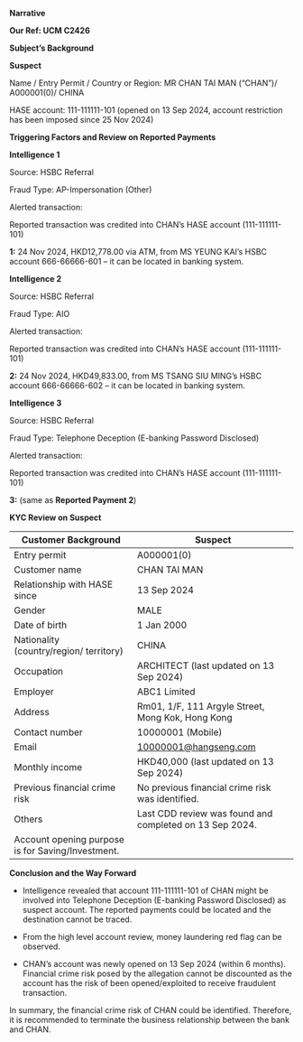 **Narrative**

**Our Ref: UCM C2426**

**Subject’s Background**

**Suspect**

Name / Entry Permit / Country or Region: MR CHAN TAI MAN (“CHAN”)/ A000001(0)/ CHINA

HASE account: 111-111111-101 (opened on 13 Sep 2024, account restriction has been imposed since 25 Nov 2024)

**Triggering Factors and Review on Reported Payments**

**Intelligence 1**

Source: HSBC Referral

Fraud Type: AP-Impersonation (Other)

Alerted transaction:

Reported transaction was credited into CHAN’s HASE account (111-111111-101)

**1:** 24 Nov 2024, HKD12,778.00 via ATM, from MS YEUNG KAI’s HSBC account 666-66666-601 – it can be located in banking system.

**Intelligence 2**

Source: HSBC Referral

Fraud Type: AIO

Alerted transaction:

Reported transaction was credited into CHAN’s HASE account (111-111111-101)

**2:** 24 Nov 2024, HKD49,833.00, from MS TSANG SIU MING’s HSBC account 666-66666-602 – it can be located in banking system.

**Intelligence 3**

Source: HSBC Referral

Fraud Type: Telephone Deception (E-banking Password Disclosed)

Alerted transaction:

Reported transaction was credited into CHAN’s HASE account (111-111111-101)

**3:** (same as **Reported Payment 2**)

**KYC Review on Suspect**

| **Customer Background** | **Suspect** |
| --- | --- |
| Entry permit | A000001(0) |
| Customer name | CHAN TAI MAN |
| Relationship with HASE since | 13 Sep 2024 |
| Gender | MALE |
| Date of birth | 1 Jan 2000 |
| Nationality (country/region/ territory) | CHINA |
| Occupation | ARCHITECT (last updated on 13 Sep 2024) |
| Employer | ABC1 Limited |
| Address | Rm01, 1/F, 111 Argyle Street, Mong Kok, Hong Kong |
| Contact number | 10000001 (Mobile) |
| Email | 10000001@hangseng.com |
| Monthly income | HKD40,000 (last updated on 13 Sep 2024) |
| Previous financial crime risk | No previous financial crime risk was identified. |
| Others | Last CDD review was found and completed on 13 Sep 2024. |
| Account opening purpose is for Saving/Investment. |

**Conclusion and the Way Forward**

- Intelligence revealed that account 111-111111-101 of CHAN might be involved into Telephone Deception (E-banking Password Disclosed) as suspect account. The reported payments could be located and the destination cannot be traced.

- From the high level account review, money laundering red flag can be observed.

* CHAN’s account was newly opened on 13 Sep 2024 (within 6 months). Financial crime risk posed by the allegation cannot be discounted as the account has the risk of been opened/exploited to receive fraudulent transaction.

In summary, the financial crime risk of CHAN could be identified. Therefore, it is recommended to terminate the business relationship between the bank and CHAN.